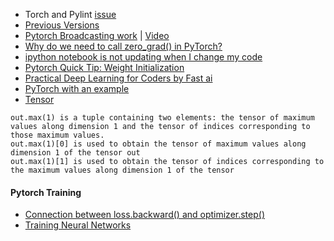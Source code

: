 - Torch and Pylint [issue](https://www.cluzters.ai/forums/topic/659/py-torch-error-message-torch-has-no-member/view/post_id/2142?c=1597)
- [Previous Versions](https://pytorch.org/get-started/previous-versions/)
- [Pytorch Broadcasting work](https://stackoverflow.com/questions/51371070/how-does-pytorch-broadcasting-work) | [Video](https://youtu.be/QscEWm0QTRY)
- [Why do we need to call zero_grad() in PyTorch?](https://stackoverflow.com/questions/48001598/why-do-we-need-to-call-zero-grad-in-pytorch)
- [ipython notebook is not updating when I change my code](https://stackoverflow.com/questions/1907993/autoreload-of-modules-in-ipython)
- [Pytorch Quick Tip: Weight Initialization](https://youtu.be/xWQ-p_o0Uik)
- [Practical Deep Learning for Coders by Fast ai](https://course.fast.ai/)
- [PyTorch with an example](https://towardsdatascience.com/understanding-pytorch-with-an-example-a-step-by-step-tutorial-81fc5f8c4e8e)
- [Tensor](https://medium.com/data-science-365/real-world-examples-of-0d-1d-2d-3d-4d-and-5d-tensors-100b0837ced4)

```
out.max(1) is a tuple containing two elements: the tensor of maximum values along dimension 1 and the tensor of indices corresponding to those maximum values.
out.max(1)[0] is used to obtain the tensor of maximum values along dimension 1 of the tensor out
out.max(1)[1] is used to obtain the tensor of indices corresponding to the maximum values along dimension 1 of the tensor
```
#### Pytorch Training
- [Connection between loss.backward() and optimizer.step()](https://stackoverflow.com/a/66192315)
- [Training Neural Networks](https://www.tomasbeuzen.com/deep-learning-with-pytorch/chapters/chapter4_neural-networks-pt2.html)
